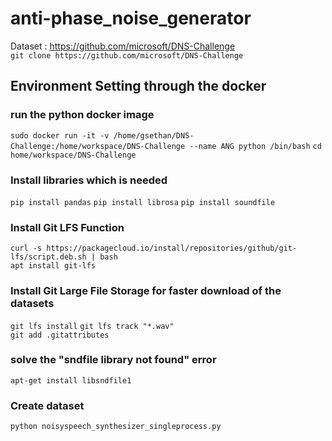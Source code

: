 # anti-phase_noise_generator
Dataset : https://github.com/microsoft/DNS-Challenge  
`git clone https://github.com/microsoft/DNS-Challenge`

## Environment Setting through the docker
### run the python docker image
`sudo docker run -it -v /home/gsethan/DNS-Challenge:/home/workspace/DNS-Challenge --name ANG python /bin/bash`
`cd home/workspace/DNS-Challenge`

### Install libraries which is needed
`pip install pandas`
`pip install librosa`
`pip install soundfile`

### Install Git LFS Function
`curl -s https://packagecloud.io/install/repositories/github/git-lfs/script.deb.sh | bash`  
`apt install git-lfs`  

### Install Git Large File Storage for faster download of the datasets
`git lfs install`
`git lfs track "*.wav"`  
`git add .gitattributes`

### solve the "sndfile library not found" error
`apt-get install libsndfile1`

### Create dataset
`python noisyspeech_synthesizer_singleprocess.py`

